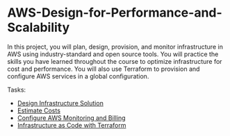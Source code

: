 # AWS-Design-for-Performance-and-Scalability
In this project, you will plan, design, provision, and monitor infrastructure in AWS using industry-standard and open source tools. You will practice the skills you have learned throughout the course to optimize infrastructure for cost and performance. You will also use Terraform to provision and configure AWS services in a global configuration.

Tasks:

- [Design Infrastructure Solution](https://github.com/amansoni172/AWS-Design-for-Performance-and-Scalability/tree/master/Design%20Infrastructure%20Solution "Design Infrastructure Solution")
- [Estimate Costs](https://github.com/amansoni172/AWS-Design-for-Performance-and-Scalability/tree/master/Estimate-Costs "Estimate Costs")
- [Configure AWS Monitoring and Billing](https://github.com/amansoni172/AWS-Design-for-Performance-and-Scalability/tree/master/Configure-Aws-Monitoring-and-Billing "Configure AWS Monitoring and Billing")
- [Infrastructure as Code with Terraform](https://github.com/amansoni172/AWS-Design-for-Performance-and-Scalability/tree/master/Infrastructure%20as%20Code%20with%20Terraform "Infrastructure as Code with Terraform")
